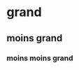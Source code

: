 <html>
	<head>
		<link rel="stylesheet" href="https://maxcdn.bootstrapcdn.com/bootstrap/3.3.7/css/bootstrap.min.css"/>
		<title> Welcome </title>						
	</head>
	<body>
		<h1>grand</h1>
		<h2>moins grand</h2>
		<h3>moins moins grand</h3>
		<script src="https://maxcdn.bootstrapcdn.com/bootstrap/3.3.7/js/bootstrap.min.js"></script>
		<script src="https://ajax.googleapis.com/ajax/libs/jquery/3.1.1/jquery.min.js"></script>
		<script src="../custom.js"></script>
	</body>
</html>
